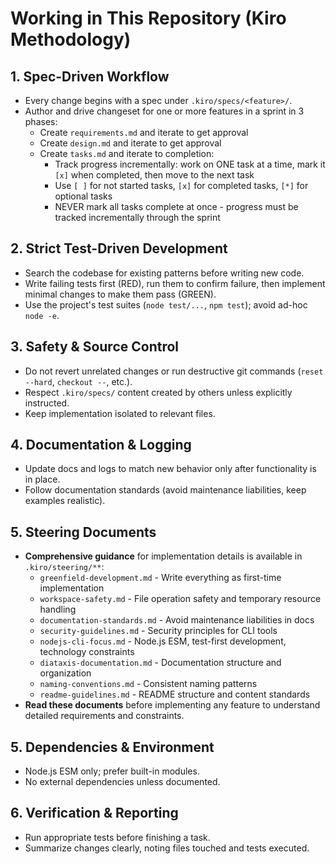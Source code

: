 # Working in This Repository (Kiro Methodology)

## 1. Spec-Driven Workflow
- Every change begins with a spec under `.kiro/specs/<feature>/`.
- Author and drive changeset for one or more features in a sprint in 3 phases:
  - Create `requirements.md` and iterate to get approval
  - Create `design.md` and iterate to get approval
  - Create `tasks.md` and iterate to completion:
    - Track progress incrementally: work on ONE task at a time, mark it `[x]` when completed, then move to the next task
    - Use `[ ]` for not started tasks, `[x]` for completed tasks, `[*]` for optional tasks
    - NEVER mark all tasks complete at once - progress must be tracked incrementally through the sprint

## 2. Strict Test-Driven Development
- Search the codebase for existing patterns before writing new code.
- Write failing tests first (RED), run them to confirm failure, then implement minimal changes to make them pass (GREEN).
- Use the project's test suites (`node test/...`, `npm test`); avoid ad-hoc `node -e`.

## 3. Safety & Source Control
- Do not revert unrelated changes or run destructive git commands (`reset --hard`, `checkout --`, etc.).
- Respect `.kiro/specs/` content created by others unless explicitly instructed.
- Keep implementation isolated to relevant files.

## 4. Documentation & Logging
- Update docs and logs to match new behavior only after functionality is in place.
- Follow documentation standards (avoid maintenance liabilities, keep examples realistic).

## 5. Steering Documents
- **Comprehensive guidance** for implementation details is available in `.kiro/steering/**`:
  - `greenfield-development.md` - Write everything as first-time implementation
  - `workspace-safety.md` - File operation safety and temporary resource handling
  - `documentation-standards.md` - Avoid maintenance liabilities in docs
  - `security-guidelines.md` - Security principles for CLI tools
  - `nodejs-cli-focus.md` - Node.js ESM, test-first development, technology constraints
  - `diataxis-documentation.md` - Documentation structure and organization
  - `naming-conventions.md` - Consistent naming patterns
  - `readme-guidelines.md` - README structure and content standards
- **Read these documents** before implementing any feature to understand detailed requirements and constraints.

## 5. Dependencies & Environment
- Node.js ESM only; prefer built-in modules.
- No external dependencies unless documented.

## 6. Verification & Reporting
- Run appropriate tests before finishing a task.
- Summarize changes clearly, noting files touched and tests executed.
